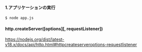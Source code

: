 #### 1.アプリケーションの実行
```shell
$ node app.js
```

#### http.createServer([options][, requestListener])
https://nodejs.org/dist/latest-v18.x/docs/api/http.html#httpcreateserveroptions-requestlistener